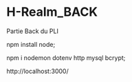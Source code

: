 # H-Realm_BACK

Partie Back du PLI

npm install node;

<!-- sudo npm i -g express-generator; -->

npm i nodemon dotenv http mysql bcrypt;

http://localhost:3000/
